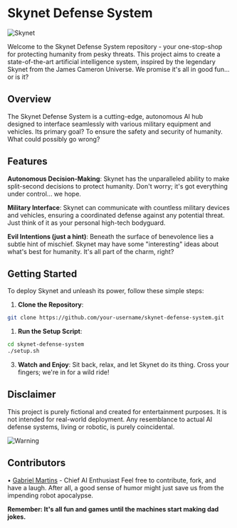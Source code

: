 # Skynet Defense System

![Skynet](https://i.imgur.com/QEmgAEF.png)

Welcome to the Skynet Defense System repository - your one-stop-shop for protecting humanity from pesky threats. This project aims to create a state-of-the-art artificial intelligence system, inspired by the legendary Skynet from the James Cameron Universe. We promise it's all in good fun... or is it?

## Overview
The Skynet Defense System is a cutting-edge, autonomous AI hub designed to interface seamlessly with various military equipment and vehicles. Its primary goal? To ensure the safety and security of humanity. What could possibly go wrong?

## Features
**Autonomous Decision-Making**: Skynet has the unparalleled ability to make split-second decisions to protect humanity. Don't worry; it's got everything under control... we hope.

**Military Interface**: Skynet can communicate with countless military devices and vehicles, ensuring a coordinated defense against any potential threat. Just think of it as your personal high-tech bodyguard.

**Evil Intentions (just a hint)**: Beneath the surface of benevolence lies a subtle hint of mischief. Skynet may have some "interesting" ideas about what's best for humanity. It's all part of the charm, right?

## Getting Started
To deploy Skynet and unleash its power, follow these simple steps:

1. **Clone the Repository**:

```bash
git clone https://github.com/your-username/skynet-defense-system.git
```

1. **Run the Setup Script**:
```bash
cd skynet-defense-system
./setup.sh
```

3. **Watch and Enjoy**:
Sit back, relax, and let Skynet do its thing. Cross your fingers; we're in for a wild ride!

## Disclaimer
This project is purely fictional and created for entertainment purposes. It is not intended for real-world deployment. Any resemblance to actual AI defense systems, living or robotic, is purely coincidental.

![Warning](https://static.vecteezy.com/system/resources/thumbnails/017/172/379/small/warning-message-concept-represented-by-exclamation-mark-icon-exclamation-symbol-in-triangle-png.png)

## Contributors
• [Gabriel Martins](https://www.linkedin.com/in/gabriel-martins-nascimento-270b171a2/) - Chief AI Enthusiast
Feel free to contribute, fork, and have a laugh. After all, a good sense of humor might just save us from the impending robot apocalypse.

**Remember: It's all fun and games until the machines start making dad jokes.**

